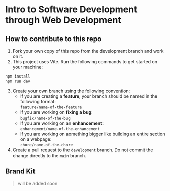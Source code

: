 # Intro to Software Development through Web Development

## How to contribute to this repo

1. Fork your own copy of this repo from the development branch and work on it.
2. This project uses Vite. Run the following commands to get started on your machine:
``` ruby
npm install
npm run dev
```
3. Create your own branch using the following convention:
   - If you are creating a **feature**, your branch should be named in the following format:  
   `feature/name-of-the-feature`
   - If you are working on **fixing a bug**:  
   `bugfix/name-of-the-bug`
   - If you are working on an **enhancement**:  
   `enhancement/name-of-the-enhancement`
   - If you are working on aomething bigger like building an entire section on a webpage:  
   `chore/name-of-the-chore`
4. Create a pull request to the `development` branch. Do not commit the change directly to the `main` branch.

## Brand Kit

> will be added soon
